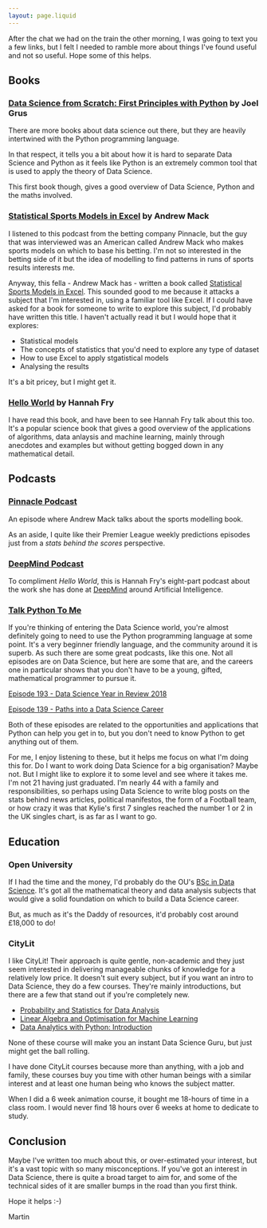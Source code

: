 ```yaml
---
layout: page.liquid
---
```


After the chat we had on the train the other morning, I was going to text you a few links, but I felt I needed to ramble more about things I've found useful and not so useful. Hope some of this helps.

## Books

### [Data Science from Scratch: First Principles with Python](https://www.amazon.co.uk/Data-Science-Scratch-Joel-Grus/dp/1492041130/ref=sr_1_1?crid=1PH6M8U6UX572&keywords=data+science+from+scratch&qid=1575018991&sprefix=data+science+from+scratch%2Caps%2C141&sr=8-1) by Joel Grus

There are more books about data science out there, but they are heavily intertwined with the Python programming language. 

In that respect, it tells you a bit about how it is hard to separate Data Science and Python as it feels like Python is an extremely common tool that is used to apply the theory of Data Science. 

This first book though, gives a good overview of Data Science, Python and the maths involved.


### [Statistical Sports Models in Excel](https://www.amazon.co.uk/Statistical-Sports-Models-Excel-Andrew-ebook/dp/B07SPWLYQJ/ref=sr_1_1?keywords=andrew+mack+sports&qid=1574860267&sr=8-1) by Andrew Mack

I listened to this podcast from the betting company Pinnacle, but the guy that was interviewed was an American called Andrew Mack who makes sports models on which to base his betting. I'm not so interested in the betting side of it but the idea of modelling to find patterns in runs of sports results interests me. 

Anyway, this fella - Andrew Mack has - written a book called [Statistical Sports Models in Excel](https://www.amazon.co.uk/Statistical-Sports-Models-Excel-Andrew-ebook/dp/B07SPWLYQJ/ref=sr_1_1?keywords=andrew+mack+sports&qid=1574860267&sr=8-1). This sounded good to me because it attacks a subject that I'm interested in, using a familiar tool like Excel. If I could have asked for a book for someone to write to explore this subject, I'd probably have written this title. I haven't actually read it but I would hope that it explores:

 * Statistical models
 * The concepts of statistics that you'd need to explore any type of dataset
 * How to use Excel to apply stgatistical models
 * Analysing the results

It's a bit pricey, but I might get it.


### [Hello World](https://www.amazon.co.uk/Hello-World-How-Human-Machine/dp/1784163066/ref=sr_1_1?crid=1JH81DQD7RF4T&keywords=hello+world+hannah+fry&qid=1574861880&smid=A1G3UP32AZJ14F&sprefix=hello+world%2Caps%2C136&sr=8-1) by Hannah Fry

I have read this book, and have been to see Hannah Fry talk about this too. It's a popular science book that gives a good overview of the applications of algorithms, data anlaysis and machine learning, mainly through anecdotes and examples but without getting bogged down in any mathematical detail.


## Podcasts

### [Pinnacle Podcast](https://open.spotify.com/episode/2LQmjfiDbXPANdDGxyemEz)

An episode where Andrew Mack talks about the sports modelling book. 

As an aside, I quite like their Premier League weekly predictions episodes just from a *stats behind the scores* perspective.


### [DeepMind Podcast](https://open.spotify.com/show/39fjU5Q5L5UecTCRMeqjwb)

To compliment *Hello World*, this is Hannah Fry's eight-part podcast about the work she has done at [DeepMind](https://deepmind.com) around Artificial Intelligence.


### [Talk Python To Me](https://talkpython.fm)

If you're thinking of entering the Data Science world, you're almost definitely going to need to use the Python programming language at some point. It's a very beginner friendly language, and the community around it is superb. As such there are some great podcasts, like this one. Not all episodes are on Data Science, but here are some that are, and the careers one in particular shows that you don't have to be a young, gifted, mathematical programmer to pursue it.

[Episode 193 - Data Science Year in Review 2018](https://talkpython.fm/episodes/show/193/data-science-year-in-review-2018-edition)

[Episode 139 - Paths into a Data Science Career](https://talkpython.fm/episodes/show/139/paths-into-a-data-science-career) 

Both of these episodes are related to the opportunities and applications that Python can help you get in to, but you don't need to know Python to get anything out of them.

For me, I enjoy listening to these, but it helps me focus on what I'm doing this for. Do I want to work doing Data Science for a big organisation? Maybe not. But I might like to explore it to some level and see where it takes me. I'm not 21 having just graduated. I'm nearly 44 with a family and responsibilities, so perhaps using Data Science to write blog posts on the stats behind news articles, political manifestos, the form of a Football team, or how crazy it was that Kylie's first 7 singles reached the number 1 or 2 in the UK singles chart, is as far as I want to go.

## Education

### Open University

If I had the time and the money, I'd probably do the OU's [BSc in Data Science](http://www.open.ac.uk/courses/qualifications/r38). It's got all the mathematical theory and data analysis subjects that would give a solid foundation on which to build a Data Science career.

But, as much as it's the Daddy of resources, it'd probably cost around £18,000 to do!

### CityLit

I like CityLit! Their approach is quite gentle, non-academic and they just seem interested in delivering manageable chunks of knowledge for a relatively low price. It doesn't suit every subject, but if you want an intro to Data Science, they do a few courses. They're mainly introductions, but there are a few that stand out if you're completely new.

 * [Probability and Statistics for Data Analysis](https://www.citylit.ac.uk/courses/probability-and-statistics-for-data-analysis)
 * [Linear Algebra and Optimisation for Machine Learning](https://www.citylit.ac.uk/courses/linear-algebra-and-optimisation-for-machine-learning)
 * [Data Analytics with Python: Introduction](https://www.citylit.ac.uk/courses/data-analytics-with-python-introduction)

None of these course will make you an instant Data Science Guru, but just might get the ball rolling. 

I have done CityLit courses because more than anything, with a job and family, these courses buy you time with other human beings with a similar interest and at least one human being who knows the subject matter. 

When I did a 6 week animation course, it bought me 18-hours of time in a class room. I would never find 18 hours over 6 weeks at home to dedicate to study.

## Conclusion

Maybe I've written too much about this, or over-estimated your interest, but it's a vast topic with so many misconceptions. If you've got an interest in Data Science, there is quite a broad target to aim for, and some of the technical sides of it are smaller bumps in the road than you first think.

Hope it helps :-)

Martin



